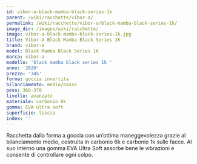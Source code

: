```yaml
---
id: vibor-a-black-mamba-black-series-1k
parent: /wiki/racchette/vibor-a/
permalink: /wiki/racchette/vibor-a/black-mamba-black-series-1k/
image_dir: /images/wiki/racchette/
image: vibor-a-black-mamba-black-series-1k.jpg
title: Vibor-A Black Mamba Black Series 1K
brand: vibor-a
model: Black Mamba Black Series 1K
marca: vibor-a
modello: 'black mamba black series 1k '
anno: '2020'
prezzo: '345'
forma: goccia invertita
bilanciamento: medio/basso
peso: 360-370
livello: avanzato
materiale: carbonio 6k
gomma: EVA ultra soft
superficie: liscia
index: ''
---
```

Racchetta dalla forma a goccia con un’ottima maneggevolezza grazie al bilanciamento medio, costruita in carbonio 6k e carbonio 1k sulle facce. Al suo interno una gomma EVA Ultra Soft assorbe bene le vibrazioni e consente di controllare ogni colpo.